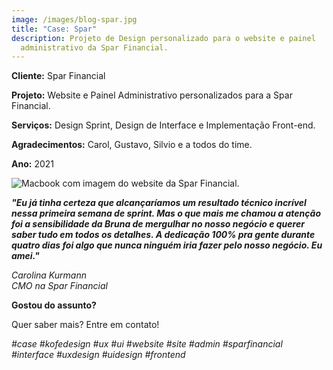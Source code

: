 ```yaml
---
image: /images/blog-spar.jpg
title: "Case: Spar"
description: Projeto de Design personalizado para o website e painel
  administrativo da Spar Financial.
---
```

**Cliente:** Spar Financial

**Projeto:** Website e Painel Administrativo personalizados para a Spar Financial.

**Serviços:** Design Sprint, Design de Interface e Implementação Front-end.

**Agradecimentos:** Carol, Gustavo, Silvio e a todos do time.

**Ano:** 2021

![Macbook com imagem do website da Spar Financial.](/images/blog-spar-mockup.jpg "Website Spar Financial")

***"Eu já tinha certeza que alcançaríamos um resultado técnico incrível nessa primeira semana de sprint. Mas o que mais me chamou a atenção foi a sensibilidade da Bruna de mergulhar no nosso negócio e querer saber tudo em todos os detalhes. A dedicação 100% pra gente durante quatro dias foi algo que nunca ninguém iria fazer pelo nosso negócio. Eu amei."***

*Carolina Kurmann*\
*CMO na Spar Financial*

**Gostou do assunto?**

Quer saber mais? Entre em contato!

*\#case #kofedesign #ux #ui #website #site #admin #sparfinancial #interface #uxdesign #uidesign #frontend*